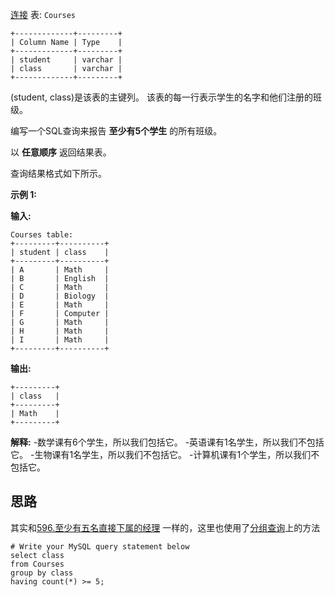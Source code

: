 [连接](https://leetcode.cn/problems/classes-more-than-5-students/description/)
表: `Courses`

```
+-------------+---------+
| Column Name | Type    |
+-------------+---------+
| student     | varchar |
| class       | varchar |
+-------------+---------+
```
(student, class)是该表的主键列。
该表的每一行表示学生的名字和他们注册的班级。

编写一个SQL查询来报告 **至少有5个学生** 的所有班级。

以 **任意顺序** 返回结果表。

查询结果格式如下所示。

**示例 1:**

**输入:** 
```
Courses table:
+---------+----------+
| student | class    |
+---------+----------+
| A       | Math     |
| B       | English  |
| C       | Math     |
| D       | Biology  |
| E       | Math     |
| F       | Computer |
| G       | Math     |
| H       | Math     |
| I       | Math     |
+---------+----------+
```
**输出:** 
```
+---------+ 
| class   | 
+---------+ 
| Math    | 
+---------+
```
**解释:** 
-数学课有6个学生，所以我们包括它。
-英语课有1名学生，所以我们不包括它。
-生物课有1名学生，所以我们不包括它。
-计算机课有1个学生，所以我们不包括它。

## 思路
其实和[596.至少有五名直接下属的经理](596.至少有五名直接下属的经理) 一样的，这里也使用了[分组查询](SQL/5.DQL#5.4分组查询)上的方法

```mysql
# Write your MySQL query statement below
select class
from Courses
group by class
having count(*) >= 5;
```

